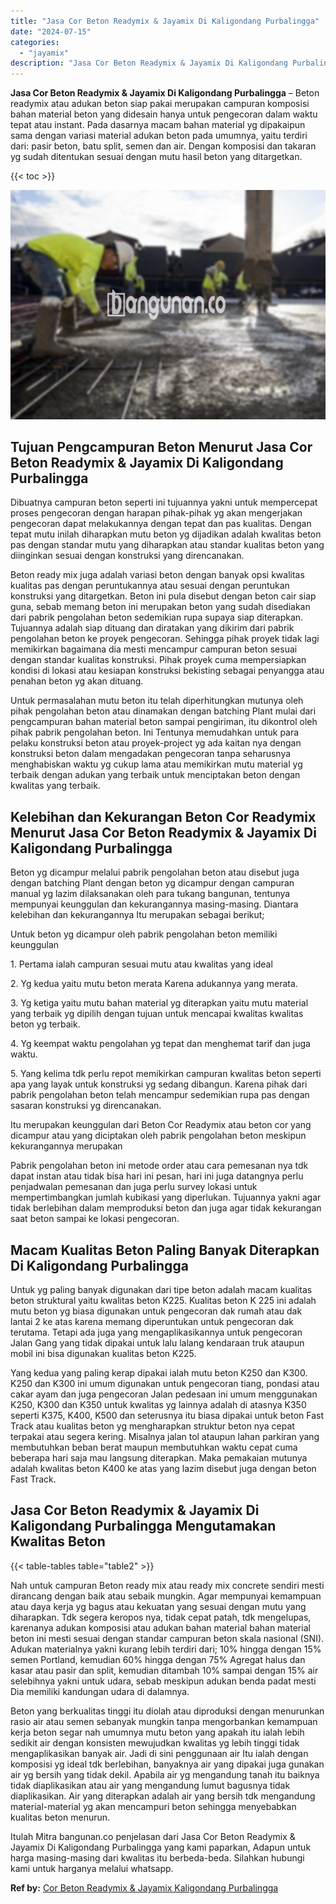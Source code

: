```yaml
---
title: "Jasa Cor Beton Readymix & Jayamix Di Kaligondang Purbalingga"
date: "2024-07-15"
categories: 
  - "jayamix"
description: "Jasa Cor Beton Readymix & Jayamix Di Kaligondang Purbalingga. Itulah Mitra bangunan.co penjelasan dari Jasa Cor Beton Readymix & Jayamix Di Kaligondang Purba..."
---
```


**Jasa Cor Beton Readymix & Jayamix Di Kaligondang Purbalingga** – Beton readymix atau adukan beton siap pakai merupakan campuran komposisi bahan material beton yang didesain hanya untuk pengecoran dalam waktu tepat atau instant. Pada dasarnya macam bahan material yg dipakaipun sama dengan variasi material adukan beton pada umumnya, yaitu terdiri dari: pasir beton, batu split, semen dan air. Dengan komposisi dan takaran yg sudah ditentukan sesuai dengan mutu hasil beton yang ditargetkan.

{{< toc >}}

![Jasa Cor Beton Readymix & Jayamix Di Kaligondang Purbalingga](/images/jasa-cor-readymix-39.png)

## Tujuan Pengcampuran Beton Menurut Jasa Cor Beton Readymix & Jayamix Di Kaligondang Purbalingga

Dibuatnya campuran beton seperti ini tujuannya yakni untuk mempercepat proses pengecoran dengan harapan pihak-pihak yg akan mengerjakan pengecoran dapat melakukannya dengan tepat dan pas kualitas. Dengan tepat mutu inilah diharapkan mutu beton yg dijadikan adalah kwalitas beton pas dengan standar mutu yang diharapkan atau standar kualitas beton yang diinginkan sesuai dengan konstruksi yang direncanakan.

Beton ready mix juga adalah variasi beton dengan banyak opsi kwalitas kualitas pas dengan peruntukannya atau sesuai dengan peruntukan konstruksi yang ditargetkan. Beton ini pula disebut dengan beton cair siap guna, sebab memang beton ini merupakan beton yang sudah disediakan dari pabrik pengolahan beton sedemikian rupa supaya siap diterapkan. Tujuannya adalah siap dituang dan diratakan yang dikirim dari pabrik pengolahan beton ke proyek pengecoran. Sehingga pihak proyek tidak lagi memikirkan bagaimana dia mesti mencampur campuran beton sesuai dengan standar kualitas konstruksi. Pihak proyek cuma mempersiapkan kondisi di lokasi atau kesiapan konstruksi bekisting sebagai penyangga atau penahan beton yg akan dituang.

Untuk permasalahan mutu beton itu telah diperhitungkan mutunya oleh pihak pengolahan beton atau dinamakan dengan batching Plant mulai dari pengcampuran bahan material beton sampai pengiriman, itu dikontrol oleh pihak pabrik pengolahan beton. Ini Tentunya memudahkan untuk para pelaku konstruksi beton atau proyek-project yg ada kaitan nya dengan konstruksi beton dalam mengadakan pengecoran tanpa seharusnya menghabiskan waktu yg cukup lama atau memikirkan mutu material yg terbaik dengan adukan yang terbaik untuk menciptakan beton dengan kwalitas yang terbaik.

## Kelebihan dan Kekurangan Beton Cor Readymix Menurut Jasa Cor Beton Readymix & Jayamix Di Kaligondang Purbalingga

Beton yg dicampur melalui pabrik pengolahan beton atau disebut juga dengan batching Plant dengan beton yg dicampur dengan campuran manual yg lazim dilaksanakan oleh para tukang bangunan, tentunya mempunyai keunggulan dan kekurangannya masing-masing. Diantara kelebihan dan kekurangannya Itu merupakan sebagai berikut;

Untuk beton yg dicampur oleh pabrik pengolahan beton memiliki keunggulan

1\. Pertama ialah campuran sesuai mutu atau kwalitas yang ideal

2\. Yg kedua yaitu mutu beton merata Karena adukannya yang merata.

3\. Yg ketiga yaitu mutu bahan material yg diterapkan yaitu mutu material yang terbaik yg dipilih dengan tujuan untuk mencapai kwalitas kwalitas beton yg terbaik.

4\. Yg keempat waktu pengolahan yg tepat dan menghemat tarif dan juga waktu.

5\. Yang kelima tdk perlu repot memikirkan campuran kwalitas beton seperti apa yang layak untuk konstruksi yg sedang dibangun. Karena pihak dari pabrik pengolahan beton telah mencampur sedemikian rupa pas dengan sasaran konstruksi yg direncanakan.

Itu merupakan keunggulan dari Beton Cor Readymix atau beton cor yang dicampur atau yang diciptakan oleh pabrik pengolahan beton meskipun kekurangannya merupakan

Pabrik pengolahan beton ini metode order atau cara pemesanan nya tdk dapat instan atau tidak bisa hari ini pesan, hari ini juga datangnya perlu penjadwalan pemesanan dan juga perlu survey lokasi untuk mempertimbangkan jumlah kubikasi yang diperlukan. Tujuannya yakni agar tidak berlebihan dalam memproduksi beton dan juga agar tidak kekurangan saat beton sampai ke lokasi pengecoran.

## Macam Kualitas Beton Paling Banyak Diterapkan Di Kaligondang Purbalingga

Untuk yg paling banyak digunakan dari tipe beton adalah macam kualitas beton struktural yaitu kwalitas beton K225. Kualitas beton K 225 ini adalah mutu beton yg biasa digunakan untuk pengecoran dak rumah atau dak lantai 2 ke atas karena memang diperuntukan untuk pengecoran dak terutama. Tetapi ada juga yang mengaplikasikannya untuk pengecoran Jalan Gang yang tidak dipakai untuk lalu lalang kendaraan truk ataupun mobil ini bisa digunakan kualitas beton K225.

Yang kedua yang paling kerap dipakai ialah mutu beton K250 dan K300. K250 dan K300 ini umum digunakan untuk pengecoran tiang, pondasi atau cakar ayam dan juga pengecoran Jalan pedesaan ini umum menggunakan K250, K300 dan K350 untuk kwalitas yg lainnya adalah di atasnya K350 seperti K375, K400, K500 dan seterusnya itu biasa dipakai untuk beton Fast Track atau kualitas beton yg mengharapkan struktur beton nya cepat terpakai atau segera kering. Misalnya jalan tol ataupun lahan parkiran yang membutuhkan beban berat maupun membutuhkan waktu cepat cuma beberapa hari saja mau langsung diterapkan. Maka pemakaian mutunya adalah kwalitas beton K400 ke atas yang lazim disebut juga dengan beton Fast Track.

## Jasa Cor Beton Readymix & Jayamix Di Kaligondang Purbalingga Mengutamakan Kwalitas Beton

{{< table-tables table="table2" >}}

Nah untuk campuran Beton ready mix atau ready mix concrete sendiri mesti dirancang dengan baik atau sebaik mungkin. Agar mempunyai kemampuan atau daya kerja yg bagus atau kekuatan yang sesuai dengan mutu yang diharapkan. Tdk segera keropos nya, tidak cepat patah, tdk mengelupas, karenanya adukan komposisi atau adukan bahan material bahan material beton ini mesti sesuai dengan standar campuran beton skala nasional (SNI). Adukan materialnya yakni kurang lebih terdiri dari; 10% hingga dengan 15% semen Portland, kemudian 60% hingga dengan 75% Agregat halus dan kasar atau pasir dan split, kemudian ditambah 10% sampai dengan 15% air selebihnya yakni untuk udara, sebab meskipun adukan benda padat mesti Dia memiliki kandungan udara di dalamnya.

Beton yang berkualitas tinggi itu diolah atau diproduksi dengan menurunkan rasio air atau semen sebanyak mungkin tanpa mengorbankan kemampuan kerja beton segar nah umumnya mutu beton yang apakah itu ialah lebih sedikit air dengan konsisten mewujudkan kwalitas yg lebih tinggi tidak mengaplikasikan banyak air. Jadi di sini penggunaan air Itu ialah dengan komposisi yg ideal tdk berlebihan, banyaknya air yang dipakai juga gunakan air yg bersih yang tidak dekil. Apabila air yg mengandung tanah itu baiknya tidak diaplikasikan atau air yang mengandung lumut bagusnya tidak diaplikasikan. Air yang diterapkan adalah air yang bersih tdk mengandung material-material yg akan mencampuri beton sehingga menyebabkan kualitas beton menurun.

Itulah Mitra bangunan.co penjelasan dari Jasa Cor Beton Readymix & Jayamix Di Kaligondang Purbalingga yang kami paparkan, Adapun untuk harga masing-masing dari kwalitas itu berbeda-beda. Silahkan hubungi kami untuk harganya melalui whatsapp.

**Ref by:** [Cor Beton Readymix & Jayamix Kaligondang Purbalingga](https://id.wikipedia.org/wiki/Cor)
